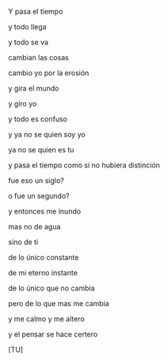 Y pasa el tiempo

y todo llega

y todo se va

cambian las cosas

cambio yo por la erosión

y gira el mundo

 y giro yo

y todo es confuso

y ya no se quien soy yo

ya no se quien es tu

y pasa el tiempo como si no hubiera distinción

fue eso un siglo?

o fue un segundo?

y entonces me inundo

mas no de agua 

sino de ti

de lo único constante

de mi eterno instante

de lo único que no cambia

pero de lo que mas me cambia 

y me calmo y me altero

y el pensar se hace certero

[TU]
